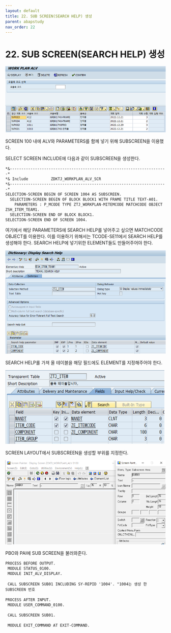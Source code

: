 ```yaml
---
layout: default
title: 22. SUB SCREEN(SEARCH HELP) 생성
parent: abapstudy
nav_order: 22
---
```

# 22. SUB SCREEN(SEARCH HELP) 생성
            
![Untitled](./abapstudy_img/abapstudy_24.PNG)

SCREEN 100 내에 ALV와 PARAMETERS를 함께 넣기 위해 SUBSCREEN을 이용했다.

SELECT SCREEN INCLUDE에 다음과 같이 SUBSCREEN을 생성한다.

```abap
*&---------------------------------------------------------------------*
*& Include          ZDKTJ_WORKPLAN_ALV_SCR
*&---------------------------------------------------------------------*
SELECTION-SCREEN BEGIN OF SCREEN 1004 AS SUBSCREEN.
  SELECTION-SCREEN BEGIN OF BLOCK BLOCK1 WITH FRAME TITLE TEXT-A01.
    PARAMETERS : P_MCODE TYPE ZTJ_WORKPLAN-MITEMCODE MATCHCODE OBJECT ZSH_ITEM_TEAM1.
  SELECTION-SCREEN END OF BLOCK BLOCK1.
SELECTION-SCREEN END OF SCREEN 1004.
```

여기에서 해당 PARAMETERS에 SEARCH HELP를 넣어주고 싶으면 MATCHCODE OBJECT를 이용한다. 이를 이용하기 위해서는 TCODE-SE11에서 SEARCH HELP를 생성해야 한다. SEARCH HELP에 넣기위한 ELEMENT들도 만들어주어야 한다.

![Untitled](./abapstudy_img/abapstudy_26.PNG)

SEARCH HELP롤 가져 올 테이블을 해당 필드에도 ELEMENT를 지정해주어야 한다.

![Untitled](./abapstudy_img/abapstudy_27.PNG)

SCREEN LAYOUT에서 SUBSCREEN을 생성할 부위를 지정한다.

![Untitled](./abapstudy_img/abapstudy_25.PNG)

PBO와 PAI에 SUB SCREEN을 불러와준다.

```abap
PROCESS BEFORE OUTPUT.
 MODULE STATUS_0100.
 MODULE INIT_ALV_DISPLAY.

 CALL SUBSCREEN SUB01 INCLUDING SY-REPID '1004'. "1004는 생성 한 SUBSCREEN 번호

PROCESS AFTER INPUT.
 MODULE USER_COMMAND_0100.

 CALL SUBSCREEN SUB01.

 MODULE EXIT_COMMAND AT EXIT-COMMAND.
```
